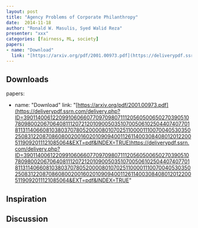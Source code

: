 ```yaml
---
layout: post
title: "Agency Problems of Corporate Philanthropy"
date:  2014-11-18 
author: "Ronald W. Masulis, Syed Walid Reza"
presenter: "xxx"
categories: [fairness, ML, society]
papers:
- name: "Download"
  link: "[https://arxiv.org/pdf/2001.00973.pdf](https://deliverypdf.ssrn.com/delivery.php?ID=390114006122099106066077097098071112056050065027039051078098002067064081112072120109005035107005061025044074077018113114066081038037078052000080107025110000111007004053035025083122087086080020016020109094001126114003084080120122005119092011121085064&EXT=pdf&INDEX=TRUE)https://deliverypdf.ssrn.com/delivery.php?ID=390114006122099106066077097098071112056050065027039051078098002067064081112072120109005035107005061025044074077018113114066081038037078052000080107025110000111007004053035025083122087086080020016020109094001126114003084080120122005119092011121085064&EXT=pdf&INDEX=TRUE"
---
```


## Downloads
papers:
- name: "Download"
  link: "[https://arxiv.org/pdf/2001.00973.pdf](https://deliverypdf.ssrn.com/delivery.php?ID=390114006122099106066077097098071112056050065027039051078098002067064081112072120109005035107005061025044074077018113114066081038037078052000080107025110000111007004053035025083122087086080020016020109094001126114003084080120122005119092011121085064&EXT=pdf&INDEX=TRUE)https://deliverypdf.ssrn.com/delivery.php?ID=390114006122099106066077097098071112056050065027039051078098002067064081112072120109005035107005061025044074077018113114066081038037078052000080107025110000111007004053035025083122087086080020016020109094001126114003084080120122005119092011121085064&EXT=pdf&INDEX=TRUE"
## Inspiration




## Discussion


